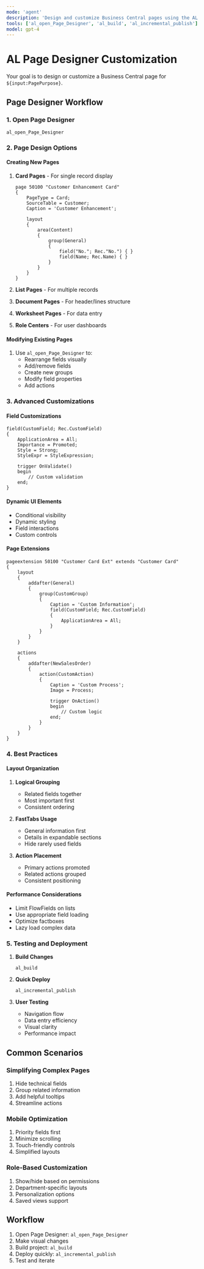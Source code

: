 ```yaml
---
mode: 'agent'
description: 'Design and customize Business Central pages using the AL Page Designer for enhanced user experience.'
tools: ['al_open_Page_Designer', 'al_build', 'al_incremental_publish']
model: gpt-4
---
```


# AL Page Designer Customization

Your goal is to design or customize a Business Central page for `${input:PagePurpose}`.

## Page Designer Workflow

### 1. Open Page Designer
```
al_open_Page_Designer
```

### 2. Page Design Options

#### Creating New Pages
1. **Card Pages** - For single record display
   ```al
   page 50100 "Customer Enhancement Card"
   {
       PageType = Card;
       SourceTable = Customer;
       Caption = 'Customer Enhancement';
       
       layout
       {
           area(Content)
           {
               group(General)
               {
                   field("No."; Rec."No.") { }
                   field(Name; Rec.Name) { }
               }
           }
       }
   }
   ```

2. **List Pages** - For multiple records
3. **Document Pages** - For header/lines structure
4. **Worksheet Pages** - For data entry
5. **Role Centers** - For user dashboards

#### Modifying Existing Pages
1. Use `al_open_Page_Designer` to:
   - Rearrange fields visually
   - Add/remove fields
   - Create new groups
   - Modify field properties
   - Add actions

### 3. Advanced Customizations

#### Field Customizations
```al
field(CustomField; Rec.CustomField)
{
    ApplicationArea = All;
    Importance = Promoted;
    Style = Strong;
    StyleExpr = StyleExpression;
    
    trigger OnValidate()
    begin
        // Custom validation
    end;
}
```

#### Dynamic UI Elements
- Conditional visibility
- Dynamic styling
- Field interactions
- Custom controls

#### Page Extensions
```al
pageextension 50100 "Customer Card Ext" extends "Customer Card"
{
    layout
    {
        addafter(General)
        {
            group(CustomGroup)
            {
                Caption = 'Custom Information';
                field(CustomField; Rec.CustomField)
                {
                    ApplicationArea = All;
                }
            }
        }
    }
    
    actions
    {
        addafter(NewSalesOrder)
        {
            action(CustomAction)
            {
                Caption = 'Custom Process';
                Image = Process;
                
                trigger OnAction()
                begin
                    // Custom logic
                end;
            }
        }
    }
}
```

### 4. Best Practices

#### Layout Organization
1. **Logical Grouping**
   - Related fields together
   - Most important first
   - Consistent ordering

2. **FastTabs Usage**
   - General information first
   - Details in expandable sections
   - Hide rarely used fields

3. **Action Placement**
   - Primary actions promoted
   - Related actions grouped
   - Consistent positioning

#### Performance Considerations
- Limit FlowFields on lists
- Use appropriate field loading
- Optimize factboxes
- Lazy load complex data

### 5. Testing and Deployment

1. **Build Changes**
   ```
   al_build
   ```

2. **Quick Deploy**
   ```
   al_incremental_publish
   ```

3. **User Testing**
   - Navigation flow
   - Data entry efficiency
   - Visual clarity
   - Performance impact

## Common Scenarios

### Simplifying Complex Pages
1. Hide technical fields
2. Group related information
3. Add helpful tooltips
4. Streamline actions

### Mobile Optimization
1. Priority fields first
2. Minimize scrolling
3. Touch-friendly controls
4. Simplified layouts

### Role-Based Customization
1. Show/hide based on permissions
2. Department-specific layouts
3. Personalization options
4. Saved views support

## Workflow

1. Open Page Designer: `al_open_Page_Designer`
2. Make visual changes
3. Build project: `al_build`
4. Deploy quickly: `al_incremental_publish`
5. Test and iterate